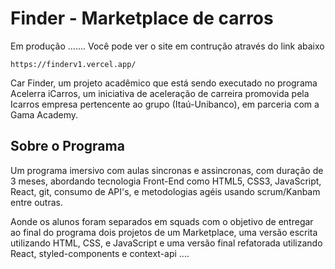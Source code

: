 # Finder - Marketplace de carros

Em produção .......
Você pode ver o site em contrução através do link abaixo

    https://finderv1.vercel.app/

Car Finder, um projeto acadêmico que está sendo executado no programa Acelerra iCarros, um iniciativa de aceleração de carreira
promovida pela Icarros empresa pertencente ao grupo (Itaú-Unibanco), em parceria com a Gama Academy.

## Sobre o Programa

Um programa imersivo com aulas sincronas e assincronas, com duração de 3 meses, abordando tecnologia Front-End como HTML5, CSS3, JavaScript, React,
git, consumo de API's, e metodologias agéis usando scrum/Kanbam entre outras.

Aonde os alunos foram separados em squads com o objetivo de entregar ao final 
do programa dois projetos de um Marketplace, uma versão escrita utilizando HTML, CSS, e JavaScript e uma versão final refatorada utilizando React, styled-components e context-api ....

